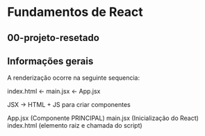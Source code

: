 # Fundamentos de React

## 00-projeto-resetado 

## Informações gerais

A renderização ocorre na seguinte sequencia:

index.html <- main.jsx <- App.jsx 

JSX -> HTML + JS para criar componentes

App.jsx (Componente PRINCIPAL)
main.jsx (Inicialização do React)
index.html (elemento raiz e chamada do script)